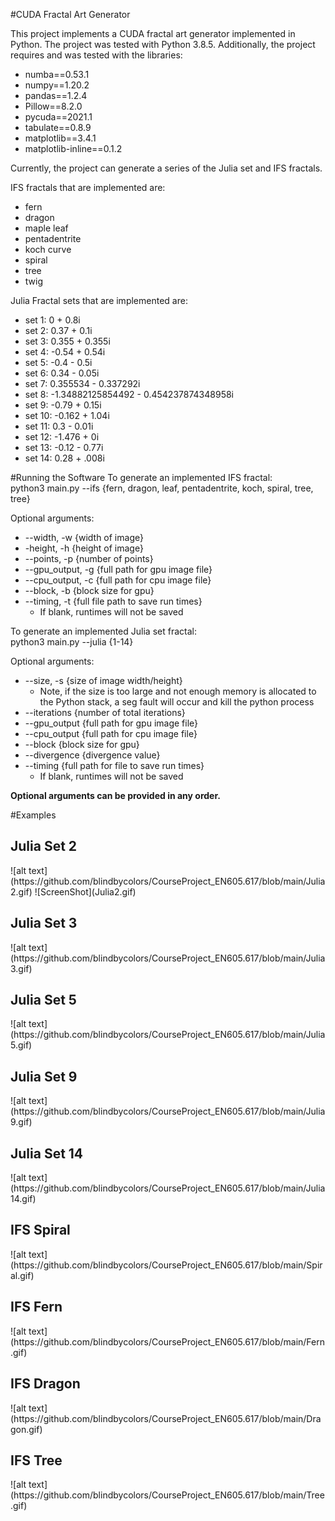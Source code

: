 #CUDA Fractal Art Generator

This project implements a CUDA fractal art generator implemented in Python. The
project was tested with Python 3.8.5. Additionally, the project requires and was
tested with the libraries:

- numba==0.53.1
- numpy==1.20.2
- pandas==1.2.4
- Pillow==8.2.0
- pycuda==2021.1
- tabulate==0.8.9
- matplotlib==3.4.1
- matplotlib-inline==0.1.2

Currently, the project can generate a series of the Julia set and IFS fractals.

IFS fractals that are implemented are:
- fern
- dragon
- maple leaf
- pentadentrite
- koch curve
- spiral
- tree
- twig

Julia Fractal sets that are implemented are:
- set 1: 0 + 0.8i
- set 2: 0.37 + 0.1i
- set 3: 0.355 + 0.355i
- set 4: -0.54 + 0.54i
- set 5: -0.4 - 0.5i
- set 6: 0.34 - 0.05i
- set 7: 0.355534 - 0.337292i
- set 8: -1.34882125854492 - 0.454237874348958i
- set 9: -0.79 + 0.15i
- set 10: -0.162 + 1.04i
- set 11: 0.3 - 0.01i
- set 12: -1.476 + 0i
- set 13: -0.12 - 0.77i
- set 14: 0.28 + .008i 

#Running the Software
To generate an implemented IFS fractal:<br>
python3 main.py --ifs {fern, dragon, leaf, pentadentrite, koch, spiral, tree, tree}

Optional arguments:<br>
- --width, -w {width of image}
- -height, -h {height of image}
- --points, -p {number of points}
- --gpu_output, -g {full path for gpu image file}
- --cpu_output, -c {full path for cpu image file}
- --block, -b {block size for gpu}
- --timing, -t {full file path to save run times} 
  - If blank, runtimes will not be saved

To generate an implemented Julia set fractal:<br>
python3 main.py --julia {1-14}

Optional arguments:<br>
- --size, -s {size of image width/height}
    - Note, if the size is too large and not enough memory is allocated to the
      Python stack, a seg fault will occur and kill the python process
- --iterations {number of total iterations}
- --gpu_output {full path for gpu image file}
- --cpu_output {full path for cpu image file}
- --block {block size for gpu}
- --divergence {divergence value}
- --timing {full path for file to save run times}
  - If blank, runtimes will not be saved

<b>Optional arguments can be provided in any order.</b>

#Examples

<h2>Julia Set 2</h2>
![alt text](https://github.com/blindbycolors/CourseProject_EN605.617/blob/main/Julia2.gif)
![ScreenShot](Julia2.gif)

<h2>Julia Set 3</h2>
![alt text](https://github.com/blindbycolors/CourseProject_EN605.617/blob/main/Julia3.gif)

<h2>Julia Set 5</h2>
![alt text](https://github.com/blindbycolors/CourseProject_EN605.617/blob/main/Julia5.gif)

<h2>Julia Set 9</h2>
![alt text](https://github.com/blindbycolors/CourseProject_EN605.617/blob/main/Julia9.gif)

<h2>Julia Set 14</h2>
![alt text](https://github.com/blindbycolors/CourseProject_EN605.617/blob/main/Julia14.gif)

<h2>IFS Spiral</h2>
![alt text](https://github.com/blindbycolors/CourseProject_EN605.617/blob/main/Spiral.gif)

<h2>IFS Fern</h2>
![alt text](https://github.com/blindbycolors/CourseProject_EN605.617/blob/main/Fern.gif)

<h2>IFS Dragon</h2>
![alt text](https://github.com/blindbycolors/CourseProject_EN605.617/blob/main/Dragon.gif)

<h2>IFS Tree</h2>
![alt text](https://github.com/blindbycolors/CourseProject_EN605.617/blob/main/Tree.gif)


